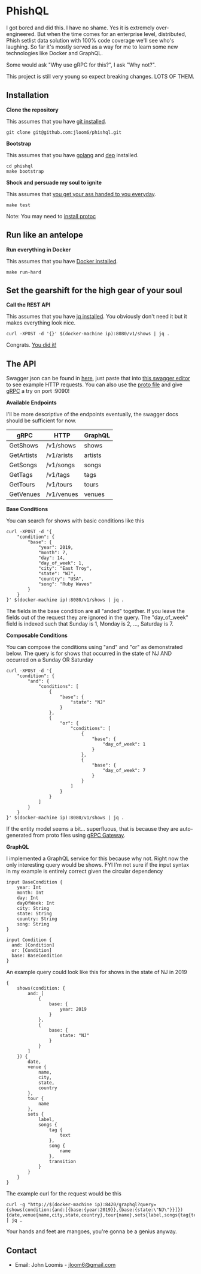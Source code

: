 # PhishQL

I got bored and did this. I have no shame. Yes it is extremely over-engineered. But when the time comes for an enterprise level, distributed, Phish setlist data solution with 100% code coverage we'll see who's laughing. So far it's mostly served as a way for me to learn some new technologies like Docker and GraphQL.

Some would ask "Why use gRPC for this?", I ask "Why not?".

This project is still very young so expect breaking changes. LOTS OF THEM.

## Installation

**Clone the repository**

This assumes that you have [git installed](https://git-scm.com/book/en/v2/Getting-Started-Installing-Git).

```
git clone git@github.com:jloom6/phishql.git
```

**Bootstrap**

This assumes that you have [golang](https://golang.org/doc/install) and [dep](https://golang.github.io/dep/docs/installation.html) installed.

```
cd phishql
make bootstrap
```

**Shock and persuade my soul to ignite**

This assumes that [you get your ass handed to you everyday](https://www.youtube.com/watch?v=9PinOWOAtHk).

```
make test
```

Note: You may need to [install protoc](http://google.github.io/proto-lens/installing-protoc.html)

## Run like an antelope

**Run everything in Docker**

This assumes that you have [Docker installed](https://docs.docker.com/install/).

```
make run-hard
```

## Set the gearshift for the high gear of your soul

**Call the REST API**

This assumes that you have [jq installed](https://stedolan.github.io/jq/download/). You obviously don't need it but it makes everything look nice.

```
curl -XPOST -d '{}' $(docker-machine ip):8080/v1/shows | jq .
```

Congrats. [You did it!](https://www.youtube.com/watch?v=wxEAyJfIUI4)

## The API

Swagger json can be found in [here](https://github.com/jloom6/phishql/blob/master/proto/jloom6/phishql/phishql.swagger.json), just paste that into [this swagger editor](https://editor.swagger.io/) to see example HTTP requests. You can also use the [proto file](https://github.com/jloom6/phishql/blob/master/proto/jloom6/phishql/phishql.proto) and give [gRPC](https://grpc.io/) a try on port :9090!

**Available Endpoints**

I'll be more descriptive of the endpoints eventually, the swagger docs should be sufficient for now.

|gRPC|HTTP|GraphQL|
|---|---|---|
|GetShows|/v1/shows|shows|
|GetArtists|/v1/arists|artists|
|GetSongs|/v1/songs|songs|
|GetTags|/v1/tags|tags|
|GetTours|/v1/tours|tours|
|GetVenues|/v1/venues|venues|

**Base Conditions**

You can search for shows with basic conditions like this

```
curl -XPOST -d '{
    "condition": {
        "base": {
            "year": 2019,
            "month": 7,
            "day": 14,
            "day_of_week": 1,
            "city": "East Troy",
            "state": "WI",
            "country": "USA",
            "song": "Ruby Waves"
        }
    }
}' $(docker-machine ip):8080/v1/shows | jq .
```

The fields in the base condition are all "anded" together. If you leave the fields out of the request they are ignored in the query. The "day_of_week" field is indexed such that Sunday is 1, Monday is 2, ..., Saturday is 7.

**Composable Conditions**

You can compose the conditions using "and" and "or" as demonstrated below. The query is for shows that occurred in the state of NJ AND occurred on a Sunday OR Saturday

```
curl -XPOST -d '{
    "condition": {
        "and": {
            "conditions": [
                {
                    "base": {
                        "state": "NJ"
                    }
                },
                {
                    "or": {
                        "conditions": [
                            {
                                "base": {
                                    "day_of_week": 1
                                }
                            },
                            {
                                "base": {
                                    "day_of_week": 7
                                }
                            }
                        ]
                    }
                }
            ]
        }
    }
}' $(docker-machine ip):8080/v1/shows | jq .
```

If the entity model seems a bit... superfluous, that is because they are auto-generated from proto files using [gRPC Gateway](https://github.com/grpc-ecosystem/grpc-gateway).

**GraphQL**

I implemented a GraphQL service for this because why not. Right now the only interesting query would be shows. FYI I'm not sure if the input syntax in my example is entirely correct given the circular dependency

```
input BaseCondition {
    year: Int
    month: Int
    day: Int
    dayOfWeek: Int
    city: String
    state: String
    country: String
    song: String
}

input Condition {
  and: [Condition]
  or: [Condition]
  base: BaseCondition
}
```
An example query could look like this for shows in the state of NJ in 2019
```
{
    shows(condition: {
        and: [
            {
                base: {
                    year: 2019
                }
            },
            {
                base: {
                    state: "NJ"
                }
            }
        ]
    }) {
        date,
        venue {
            name,
            city,
            state,
            country
        },
        tour {
            name
        },
        sets {
            label,
            songs {
                tag {
                    text
                },
                song {
                    name
                },
                transition
            }
        }
    }
}
```
The example curl for the request would be this
```
curl -g "http://$(docker-machine ip):8420/graphql?query={shows(condition:{and:[{base:{year:2019}},{base:{state:\"NJ\"}}]}){date,venue{name,city,state,country},tour{name},sets{label,songs{tag{text},song{name},transition}}}}" | jq .
```

Your hands and feet are mangoes, you're gonna be a genius anyway.

## Contact
- Email: John Loomis - [jloom6@gmail.com](mailto:jloom6@gmail.com)
